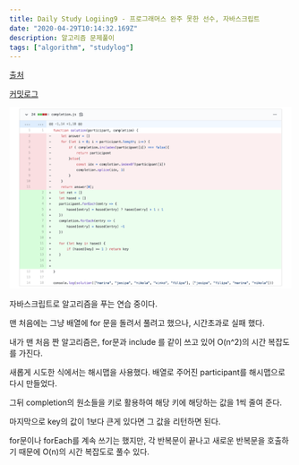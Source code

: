 ```yaml
---
title: Daily Study Logiing9 - 프로그래머스 완주 못한 선수, 자바스크립트
date: "2020-04-29T10:14:32.169Z"
description: 알고리즘 문제풀이
tags: ["algorithm", "studylog"] 
---
```

[출처](https://programmers.co.kr/learn/courses/30/lessons/42576?language=javascript)

[커밋로그](https://github.com/Jesscha/algorithmsolutions/commit/edd38ce4d2f754840ea579ed71762b23c8722d14)


![](./img0.png)

자바스크립트로 알고리즘을 푸는 연습 중이다. 

맨 처음에는 그냥 배열에 for 문을 돌려서 풀려고 했으나, 시간초과로 실패 했다. 

내가 맨 처음 짠 알고리즘은, for문과 include 를 같이 쓰고 있어 O(n^2)의 시간 복잡도를 가진다.

새롭게 시도한 식에서는 해시맵을 사용했다. 배열로 주어진 participant를 해시맵으로 다시 만들었다. 

그뒤 completion의 원소들을 키로 활용하여 해당 키에 해당하는 값을 1씩 줄여 준다.

마지막으로 key의 값이 1보다 큰게 있다면 그 값을 리턴하면 된다. 

for문이나 forEach를 계속 쓰기는 했지만, 각 반복문이 끝나고 새로운 반복문을 호출하기 때문에 O(n)의 시간 복잡도로 풀수 있다.

